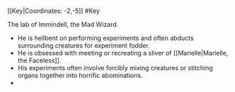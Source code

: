 [[Key|Coordinates: -2,-5]]
#Key 

The lab of Immindell, the Mad Wizard.

- He is hellbent on performing experiments and often abducts surrounding creatures for experiment fodder.
- He is obsessed with meeting or recreating a sliver of [[Marielle|Marielle, the Faceless]].
- His experiments often involve forcibly mixing creatures or stitching organs together into horrific abominations.
- 